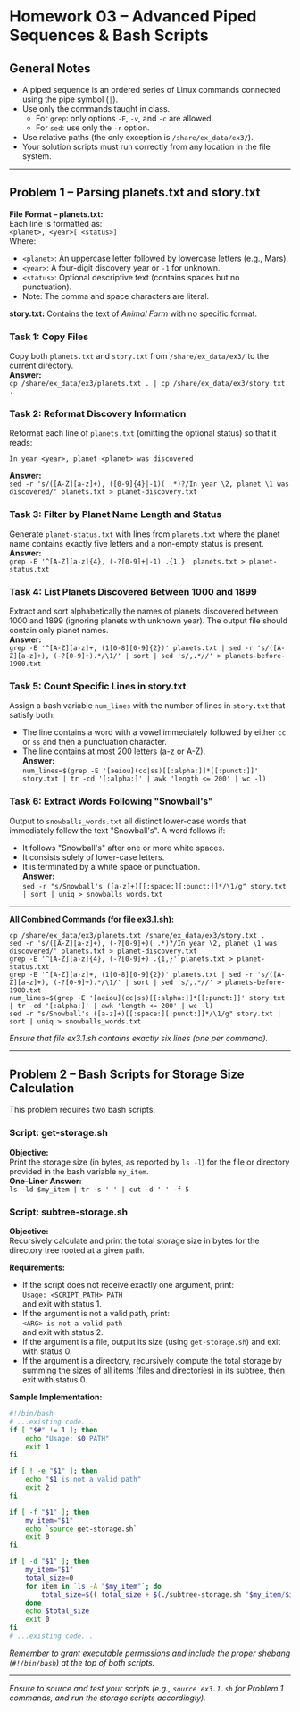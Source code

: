 # Homework 03 – Advanced Piped Sequences & Bash Scripts

## General Notes
- A piped sequence is an ordered series of Linux commands connected using the pipe symbol (`|`).
- Use only the commands taught in class.
  - For `grep`: only options `-E`, `-v`, and `-c` are allowed.
  - For `sed`: use only the `-r` option.
- Use relative paths (the only exception is `/share/ex_data/ex3/`).
- Your solution scripts must run correctly from any location in the file system.

---

## Problem 1 – Parsing planets.txt and story.txt

**File Format – planets.txt:**  
Each line is formatted as:  
`<planet>, <year>[ <status>]`  
Where:
- `<planet>`: An uppercase letter followed by lowercase letters (e.g., Mars).
- `<year>`: A four-digit discovery year or `-1` for unknown.
- `<status>`: Optional descriptive text (contains spaces but no punctuation).
- Note: The comma and space characters are literal.

**story.txt:** Contains the text of *Animal Farm* with no specific format.

### Task 1: Copy Files  
Copy both `planets.txt` and `story.txt` from `/share/ex_data/ex3/` to the current directory.  
**Answer:**  
`cp /share/ex_data/ex3/planets.txt . | cp /share/ex_data/ex3/story.txt .`

### Task 2: Reformat Discovery Information  
Reformat each line of `planets.txt` (omitting the optional status) so that it reads:  
```
In year <year>, planet <planet> was discovered
```  
**Answer:**  
`sed -r 's/([A-Z][a-z]+), ([0-9]{4}|-1)( .*)?/In year \2, planet \1 was discovered/' planets.txt > planet-discovery.txt`

### Task 3: Filter by Planet Name Length and Status  
Generate `planet-status.txt` with lines from `planets.txt` where the planet name contains exactly five letters and a non-empty status is present.  
**Answer:**  
`grep -E '^[A-Z][a-z]{4}, (-?[0-9]+|-1) .{1,}' planets.txt > planet-status.txt`

### Task 4: List Planets Discovered Between 1000 and 1899  
Extract and sort alphabetically the names of planets discovered between 1000 and 1899 (ignoring planets with unknown year). The output file should contain only planet names.  
**Answer:**  
`grep -E '^[A-Z][a-z]+, (1[0-8][0-9]{2})' planets.txt | sed -r 's/([A-Z][a-z]+), (-?[0-9]+).*/\1/' | sort | sed 's/,.*//' > planets-before-1900.txt`

### Task 5: Count Specific Lines in story.txt  
Assign a bash variable `num_lines` with the number of lines in `story.txt` that satisfy both:
- The line contains a word with a vowel immediately followed by either `cc` or `ss` and then a punctuation character.
- The line contains at most 200 letters (a-z or A-Z).  
**Answer:**  
`num_lines=$(grep -E '[aeiou](cc|ss)[[:alpha:]]*[[:punct:]]' story.txt | tr -cd '[:alpha:]' | awk 'length <= 200' | wc -l)`

### Task 6: Extract Words Following "Snowball's"  
Output to `snowballs_words.txt` all distinct lower-case words that immediately follow the text "Snowball's". A word follows if:
- It follows "Snowball's" after one or more white spaces.
- It consists solely of lower-case letters.
- It is terminated by a white space or punctuation.  
**Answer:**  
`sed -r "s/Snowball's ([a-z]+)[[:space:][:punct:]]*/\1/g" story.txt | sort | uniq > snowballs_words.txt`

---

**All Combined Commands (for file ex3.1.sh):**
```
cp /share/ex_data/ex3/planets.txt /share/ex_data/ex3/story.txt .
sed -r 's/([A-Z][a-z]+), (-?[0-9]+)( .*)?/In year \2, planet \1 was discovered/' planets.txt > planet-discovery.txt
grep -E '^[A-Z][a-z]{4}, (-?[0-9]+) .{1,}' planets.txt > planet-status.txt
grep -E '^[A-Z][a-z]+, (1[0-8][0-9]{2})' planets.txt | sed -r 's/([A-Z][a-z]+), (-?[0-9]+).*/\1/' | sort | sed 's/,.*//' > planets-before-1900.txt
num_lines=$(grep -E '[aeiou](cc|ss)[[:alpha:]]*[[:punct:]]' story.txt | tr -cd '[:alpha:]' | awk 'length <= 200' | wc -l)
sed -r "s/Snowball's ([a-z]+)[[:space:][:punct:]]*/\1/g" story.txt | sort | uniq > snowballs_words.txt
```
*Ensure that file ex3.1.sh contains exactly six lines (one per command).*

---

## Problem 2 – Bash Scripts for Storage Size Calculation

This problem requires two bash scripts.

### Script: get-storage.sh  
**Objective:**  
Print the storage size (in bytes, as reported by `ls -l`) for the file or directory provided in the bash variable `my_item`.  
**One-Liner Answer:**  
`ls -ld $my_item | tr -s ' ' | cut -d ' ' -f 5`

### Script: subtree-storage.sh  
**Objective:**  
Recursively calculate and print the total storage size in bytes for the directory tree rooted at a given path.  

**Requirements:**
- If the script does not receive exactly one argument, print:  
  `Usage: <SCRIPT_PATH> PATH`  
  and exit with status 1.
- If the argument is not a valid path, print:  
  `<ARG> is not a valid path`  
  and exit with status 2.
- If the argument is a file, output its size (using `get-storage.sh`) and exit with status 0.
- If the argument is a directory, recursively compute the total storage by summing the sizes of all items (files and directories) in its subtree, then exit with status 0.

**Sample Implementation:**
```bash
#!/bin/bash
# ...existing code...
if [ "$#" != 1 ]; then
    echo "Usage: $0 PATH"
    exit 1
fi

if [ ! -e "$1" ]; then
    echo "$1 is not a valid path"
    exit 2
fi

if [ -f "$1" ]; then
    my_item="$1"
    echo `source get-storage.sh`
    exit 0
fi

if [ -d "$1" ]; then
    my_item="$1"
    total_size=0
    for item in `ls -A "$my_item"`; do
        total_size=$(( total_size + $(./subtree-storage.sh "$my_item/$item") ))
    done
    echo $total_size
    exit 0
fi
# ...existing code...
```
*Remember to grant executable permissions and include the proper shebang (`#!/bin/bash`) at the top of both scripts.*

---

*Ensure to source and test your scripts (e.g., `source ex3.1.sh` for Problem 1 commands, and run the storage scripts accordingly).*